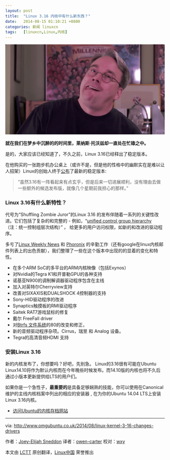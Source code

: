 ```yaml
---
layout: post
title:	"Linux 3.16 内核中有什么新东西？"
date:	2014-08-15 01:10:21 +0800 
categories:	新闻 linuxcn 
tags:	[linuxcn,Linux,内核]
---
```



**![](/Asserts/Images/album/201408/15/010849ez88ii0jr1lv300c.png)**


**就在我们在梦乡中沉醉的的时间里，莱纳斯·托沃兹却一直处在忙碌之中。**


是的，大家应该已经知道了，不久之前，Linux 3.16已经释出了稳定版本。


在他购买的一张跑步机办公桌上（或许不是，但是他的性格中的幽默实在是难以让人招架）Linux的创始人终于[公布](https://lkml.org/lkml/2014/8/3/82)了最新的稳定版本:



> 
> “虽然3.16有一阵看起来有点玄乎，但是后来一切进展顺利，没有理由去做一些额外的候选发布版，就像几个星期前我担心的那样。”
> 
> 
> 


### Linux 3.16有什么新特性？


代号为“Shuffling Zombie Juror”的Linux 3.16 的发布伴随着一系列的关键性改进。它们包括了复杂的和完整的 - 例如，“[unified control group hierarchy](https://lwn.net/Articles/601840/)（注：统一控制组层次结构）” ， 给更多的用户访问权限，如新的和改进的驱动程序。


多亏了[Linux Weekly News](https://lwn.net/) 和 [Phoronix](http://www.phoronix.com/scan.php?page=news_item&px=MTc1NDM) 的辛勤工作（还有google在linux内核邮件列表上的出色贡献），我们整理了一些在这个版本中出现的的显着的变化和特性。


* 在多个ARM SoC的多平台的ARM内核映像（包括Exynos）
* 对Nvidia的Tegra K1和开普勒GPU的各种支持
* 诺基亚N900的调制解调器驱动程序包含在主线
* 加入对英特尔Cherryview支持
* 改善对SIXAXIS和DUALSHOCK 4控制器的支持
* Sony-HID驱动程序的改进
* Synaptics触摸板的RMI驱动程序
* Saitek RAT7游戏鼠标的修复
* 戴尔 FreeFall driver
* 对[Btrfs 文件系统](http://lkml.iu.edu/hypermail/linux/kernel/1406.1/02366.html)的80的改变和修正，
* 新的音频驱动程序杂项。Cirrus，瑞昱 和 Analog 设备。
* Tegra的高清音频HDMI 支持


### 安装Linux 3.16


新的内核发布了，你想要吗？好吧，先别急。 Linux的3.16很有可能在Ubuntu Linux14.10将作为默认内核而在今年晚些时候发布。而14.10版的内核也将不久后通过小版本更新提供给LTS的用户们。


如果你是一个急性子，**最重要的**是具备足够娴熟的技能，你可以使用在Canonical维护的主线内核档案中列出的相应的安装器 , 在为你的Ubuntu 14.04 LTS上安装Linux 3.16内核。


* [访问Ubuntu的内核存档网站](http://kernel.ubuntu.com/)




---


via: <http://www.omgubuntu.co.uk/2014/08/linux-kernel-3-16-changes-drivers>


作者：[Joey-Elijah Sneddon](https://plus.google.com/117485690627814051450/?rel=author) 译者：[owen-carter](https://github.com/owen-carter) 校对：[wxy](https://github.com/wxy)


本文由 [LCTT](https://github.com/LCTT/TranslateProject) 原创翻译，[Linux中国](http://linux.cn/) 荣誉推出
